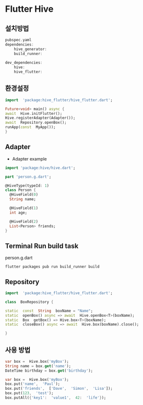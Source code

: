 # Flutter Hive 
## 설치방법
```dart
pubspec.yaml
dependencies:
	hive_generator:
	build_runner:
	
dev_dependencies:
	hive:
	hive_flutter:
```
## 환경설정
```dart
import  'package:hive_flutter/hive_flutter.dart';

Future<void> main() async {
await  Hive.initFlutter();
Hive.registerAdapter(Adapter());
await  Repository.openBox();
runApp(const  MyApp());
}
```

## Adapter
-  Adapter example
```dart
import 'package:hive/hive.dart';

part 'person.g.dart';

@HiveType(typeId: 1)
class Person {
  @HiveField(0)
  String name;

  @HiveField(1)
  int age;

  @HiveField(2)
  List<Person> friends;
}
```
##	 Terminal Run build task 
person.g.dart
```
flutter packages pub run build_runner build
```

 ## Repository
```dart
import  'package:hive_flutter/hive_flutter.dart';

class  BoxRepository {

static  const  String  boxName = "Name";
static  openBox() async => await  Hive.openBox<T>(boxName);
static  Box  getBox() => Hive.box<T>(boxName);
static  closeBox() async => await  Hive.box(boxName).close();

}
```
## 사용 방법
```dart
var box =  Hive.box('myBox'); 
String name = box.get('name');  
DateTime birthday = box.get('birthday');

var box =  Hive.box('myBox');
box.put('name',  'Paul');
box.put('friends',  ['Dave',  'Simon',  'Lisa']);
box.put(123,  'test');
box.putAll({'key1':  'value1',  42:  'life'});
```

